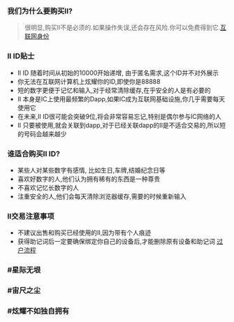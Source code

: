 





### 我们为什么要购买II?

> 很明显,购买II不是必须的.如果操作失误,还会存在风险.你可以免费得到它.[互联网身份](https://identity.ic0.app/)





### II ID贴士

- II ID 随着时间从初始的10000开始递增, 由于匿名需求,这个ID并不对外展示
- 你无法在互联网计算机上炫耀你的ID,即使你是88888
- 短的数字更便于记忆和输入,对于经常清除缓存,在乎安全的人是有必要的
- II 本身是IC上使用最频繁的Dapp,如果IC成为互联网基础设施,你几乎需要每天使用它
- 在未来,II ID很可能会突破9位,将会非常容易忘记,特别是偶尔参与IC网络的人
- II 只要被使用,就会关联到dapp,对于已经关联dapp的II是不适合交易的,所以短的号码会越来越少





### 谁适合购买II ID?

- 某些人对某些数字有感情, 比如生日,车牌,结婚纪念日等
- 喜欢好数字的人,他们认为拥有稀有的东西是一种尊贵
- 不喜欢记忆长数字的人
- 注重安全的人,他们会每天清除浏览器缓存,需要的时候重新输入



### II交易注意事项

- 不建议出售和购买已经使用的II,因为带有个人痕迹
- 获得助记词后一定要确保绑定你自己的设备后,才能删除原有设备和助记词 [过户流程](/zh-cn/IITransfer.md)





### #星际无垠

### #宙尺之尘

### #炫耀不如独自拥有

















